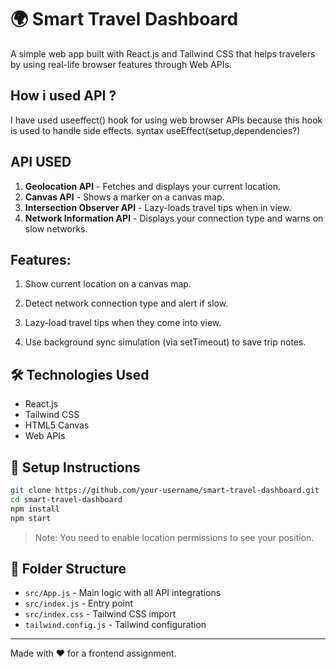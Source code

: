 # 🌍 Smart Travel Dashboard

A simple web app built with React.js and Tailwind CSS that helps travelers by using real-life browser features through Web APIs.

## How i used API ?
I have used  useeffect() hook for using web browser APIs because this hook is used to handle side effects.
syntax  useEffect(setup,dependencies?)

##  API USED

1. **Geolocation API** - Fetches and displays your current location.
2. **Canvas API** - Shows a marker on a canvas map.
3. **Intersection Observer API** - Lazy-loads travel tips when in view.
4. **Network Information API** - Displays your connection type and warns on slow networks.

##  Features:
1. Show current location on a canvas map.

2. Detect network connection type and alert if slow.

3. Lazy-load travel tips when they come into view.

4. Use background sync simulation (via setTimeout) to save trip notes.



## 🛠️ Technologies Used

- React.js
- Tailwind CSS
- HTML5 Canvas
- Web APIs

## 🚀 Setup Instructions

```bash
git clone https://github.com/your-username/smart-travel-dashboard.git
cd smart-travel-dashboard
npm install
npm start
```

> Note: You need to enable location permissions to see your position.

## 📂 Folder Structure

- `src/App.js` - Main logic with all API integrations
- `src/index.js` - Entry point
- `src/index.css` - Tailwind CSS import
- `tailwind.config.js` - Tailwind configuration

---

Made with ❤️ for a frontend assignment.
